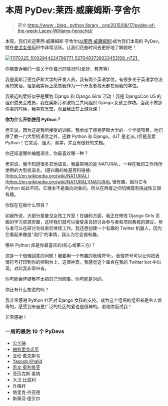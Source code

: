 # 本周 PyDev:莱西·威廉姆斯·亨舍尔

> 原文:[https://www . blog . python library . org/2015/08/17/pydev-of-the-week-Lacey-Williams-henschel/](https://www.blog.pythonlibrary.org/2015/08/17/pydev-of-the-week-lacey-williams-henschel/)

本周，我们欢迎莱西·威廉姆斯·亨舍尔([@莱西·威廉姆斯](https://twitter.com/laceynwilliams))成为我们本周的 PyDev。她在[姜戈女孩](https://djangogirls.org/)组织中非常活跃。让我们花些时间去更好地了解她吧！

[![11170325_10102944224796771_5270483736033453108_n](../Images/270ce36588766a3e4bca1be02370d588.png)T2】](https://www.blog.pythonlibrary.org/wp-content/uploads/2015/07/11170325_10102944224796771_5270483736033453108_n.jpg)

你能告诉我们一些关于你自己的情况吗(爱好、教育等)

我是奥斯汀德克萨斯大学的开发人员，我有两个英语学位。有很多关于英语学位没用的笑话，但是我实际上感觉我作为一个开发者每天都在用我的学位。

我最近的爱好似乎是策划 Django 和 Django Girls 活动！我是 DjangoCon US 的组织委员会成员，我在奥斯汀和波特兰共同组织 Django 女孩工作坊。当我不做那件事的时候，我喜欢烹饪，而且我正在上游泳课！

**你为什么开始使用 Python？**

老实说，因为这是我所接受的训练。我参加了德克萨斯大学的一个学徒项目，他们除了教一门大型机语言之外，还教 Python 和 Django。(UT 是老派。)但是我爱 Python！它灵活、强大、易学，并且有很好的文档。

你还知道哪些编程语言，你最喜欢哪一种？

老实说，我不知道很多其他语言。我最常用的是 NATURAL，一种在我的工作场所使用的大型机语言。(感兴趣的维基百科链接:[https://en.wikipedia.org/wiki/NATURAL](https://en.wikipedia.org/wiki/NATURAL))NATURAL 很有趣，因为它与 Python 如此不同。它根本不是面向对象的，所以在两者之间切换既有挑战性又很有趣。

你现在在做什么项目？

如我所说，大部分是姜戈女孩工作室！在编码方面，我正在修改 Django Girls 页面的学习资源页面，这样我们就可以接受来自研讨会参与者和项目教练的建议，参与者可以在研讨会结束后继续工作。我还想创建一个有趣的 Twitter 机器人，因为它看起来像是“流行”的事情，我认为它会很有趣。

哪些 Python 库是你最喜欢的(核心或第三方)？

这是一个很难回答的问题！我要用一个有趣的表情符号:。表情符号可以让你把表情符号打印到你的控制台上，这很神奇。我感觉这个库会在我的 Twitter bot 中出现，对此我非常兴奋。

你可能会怀疑我不太把自己当回事。你可能是对的。

你还有什么想说的吗？

我非常感谢 Python 社区对 Django 女孩的支持。成为这个组织的组织者是令人惊奇的，感受到来自更广泛的社区的爱也是很棒的。谢谢你面试我！

非常感谢！

### 一周的最后 10 个 PyDevs

*   [公羊轴](https://www.blog.pythonlibrary.org/2015/08/10/pydev-of-the-week-ram-rachum/)
*   [帕特里克毛平](https://www.blog.pythonlibrary.org/2015/08/03/pydev-of-the-week-patrick-maupin/)
*   亚伦·麦克斯韦
*   [Yasoob Khalid](https://www.blog.pythonlibrary.org/2015/07/20/pydev-of-the-week-yasoob-khalid/)
*   [凯文·奥利维亚](https://www.blog.pythonlibrary.org/2015/07/13/pydev-of-the-week-kevin-ollivier/)
*   亚历克斯·盖纳
*   大卫·比兹利
*   升降杆
*   塔里克·齐亚德
*   斯蒂芬·德贝尔